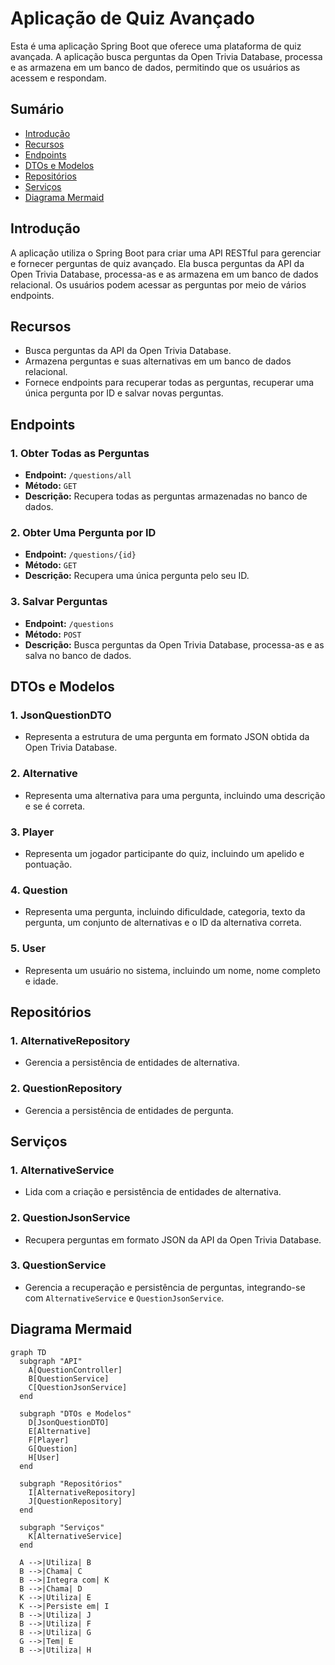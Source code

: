 # Aplicação de Quiz Avançado

Esta é uma aplicação Spring Boot que oferece uma plataforma de quiz avançada. A aplicação busca perguntas da Open Trivia Database, processa e as armazena em um banco de dados, permitindo que os usuários as acessem e respondam.

## Sumário
- [Introdução](#introdução)
- [Recursos](#recursos)
- [Endpoints](#endpoints)
- [DTOs e Modelos](#dtos-e-modelos)
- [Repositórios](#repositórios)
- [Serviços](#serviços)
- [Diagrama Mermaid](#diagrama-mermaid)

## Introdução
A aplicação utiliza o Spring Boot para criar uma API RESTful para gerenciar e fornecer perguntas de quiz avançado. Ela busca perguntas da API da Open Trivia Database, processa-as e as armazena em um banco de dados relacional. Os usuários podem acessar as perguntas por meio de vários endpoints.

## Recursos
- Busca perguntas da API da Open Trivia Database.
- Armazena perguntas e suas alternativas em um banco de dados relacional.
- Fornece endpoints para recuperar todas as perguntas, recuperar uma única pergunta por ID e salvar novas perguntas.

## Endpoints
### 1. Obter Todas as Perguntas
   - **Endpoint:** `/questions/all`
   - **Método:** `GET`
   - **Descrição:** Recupera todas as perguntas armazenadas no banco de dados.

### 2. Obter Uma Pergunta por ID
   - **Endpoint:** `/questions/{id}`
   - **Método:** `GET`
   - **Descrição:** Recupera uma única pergunta pelo seu ID.

### 3. Salvar Perguntas
   - **Endpoint:** `/questions`
   - **Método:** `POST`
   - **Descrição:** Busca perguntas da Open Trivia Database, processa-as e as salva no banco de dados.

## DTOs e Modelos
### 1. JsonQuestionDTO
   - Representa a estrutura de uma pergunta em formato JSON obtida da Open Trivia Database.

### 2. Alternative
   - Representa uma alternativa para uma pergunta, incluindo uma descrição e se é correta.

### 3. Player
   - Representa um jogador participante do quiz, incluindo um apelido e pontuação.

### 4. Question
   - Representa uma pergunta, incluindo dificuldade, categoria, texto da pergunta, um conjunto de alternativas e o ID da alternativa correta.

### 5. User
   - Representa um usuário no sistema, incluindo um nome, nome completo e idade.

## Repositórios
### 1. AlternativeRepository
   - Gerencia a persistência de entidades de alternativa.

### 2. QuestionRepository
   - Gerencia a persistência de entidades de pergunta.

## Serviços
### 1. AlternativeService
   - Lida com a criação e persistência de entidades de alternativa.

### 2. QuestionJsonService
   - Recupera perguntas em formato JSON da API da Open Trivia Database.

### 3. QuestionService
   - Gerencia a recuperação e persistência de perguntas, integrando-se com `AlternativeService` e `QuestionJsonService`.

## Diagrama Mermaid

```mermaid
graph TD
  subgraph "API"
    A[QuestionController]
    B[QuestionService]
    C[QuestionJsonService]
  end

  subgraph "DTOs e Modelos"
    D[JsonQuestionDTO]
    E[Alternative]
    F[Player]
    G[Question]
    H[User]
  end

  subgraph "Repositórios"
    I[AlternativeRepository]
    J[QuestionRepository]
  end

  subgraph "Serviços"
    K[AlternativeService]
  end

  A -->|Utiliza| B
  B -->|Chama| C
  B -->|Integra com| K
  B -->|Chama| D
  K -->|Utiliza| E
  K -->|Persiste em| I
  B -->|Utiliza| J
  B -->|Utiliza| F
  B -->|Utiliza| G
  G -->|Tem| E
  B -->|Utiliza| H

